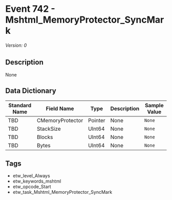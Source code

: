 # Event 742 - Mshtml_MemoryProtector_SyncMark
###### Version: 0

## Description
None

## Data Dictionary
|Standard Name|Field Name|Type|Description|Sample Value|
|---|---|---|---|---|
|TBD|CMemoryProtector|Pointer|None|`None`|
|TBD|StackSize|UInt64|None|`None`|
|TBD|Blocks|UInt64|None|`None`|
|TBD|Bytes|UInt64|None|`None`|

## Tags
* etw_level_Always
* etw_keywords_mshtml
* etw_opcode_Start
* etw_task_Mshtml_MemoryProtector_SyncMark
